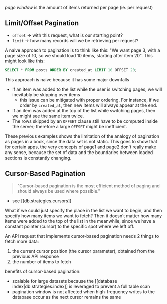 
*page window* is the amount of items returned per page (ie. per request)

## Limit/Offset Pagination
- `offset` -> with this request, what is our starting point?
- `limit` -> how many records will we be retrieving per request?

A naive approach to pagination is to think like this: "We want page 3, with a page size of 10, so we should load 10 items, starting after item 20". This might look like this:
```sql
SELECT * FROM posts ORDER BY created_at LIMIT 10 OFFSET 20;
```
This approach is naive because it has some major downfalls
- If an item was added to the list while the user is switching pages, we will inevitably be skipping over items
    - this issue can be mitigated with proper ordering. For instance, if we order by `created_at`, then new items will always appear at the end.
- If an item was added at the top of the list while switching pages, then we might see the same item twice.
- The rows skipped by an `OFFSET` clause still have to be computed inside the server; therefore a large `OFFSET` might be inefficient.

These previous examples shows the limitation of the analogy of pagination as pages in a book, since the data set is not static. This goes to show that for certain apps, the very concepts of page1 and page2 don't really make any sense, because the set of data and the boundaries between loaded sections is constantly changing.

## Cursor-Based Pagination
> "Cursor-based pagination is the most efficient method of paging and should always be used where possible."

- see [[db.strategies.cursors]]

What if we could just specify the place in the list we want to begin, and then specify how many items we want to fetch? Then it doesn’t matter how many items were added to the top of the list in the meanwhile, since we have a constant pointer (cursor) to the specific spot where we left off.

An API request that implements cursor-based pagination needs 2 things to fetch more data: 
1. the current cursor position (the cursor parameter), obtained from the previous API response
2. the number of items to fetch

benefits of cursor-based pagination:
- scalable for large datasets because the [[database index|db.strategies.index]] is leveraged to prevent a full table scan
- pagination window is not affected when high-frequency writes to the database occur as the next cursor remains the same
